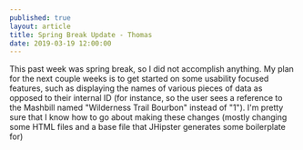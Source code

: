 ```yaml
---
published: true
layout: article
title: Spring Break Update - Thomas
date: 2019-03-19 12:00:00
---
```


This past week was spring break, so I did not accomplish anything. My plan for the next couple weeks is to get started on some usability focused features, such as displaying the names of various pieces of data as opposed to their internal ID (for instance, so the user sees a reference to the Mashbill named "Wilderness Trail Bourbon" instead of "1"). I'm pretty sure that I know how to go about making these changes (mostly changing some HTML files and a base file that JHipster generates some boilerplate for)
